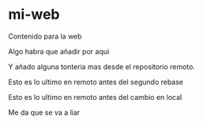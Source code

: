 # mi-web
Contenido para la web

Algo habra que añadir por aqui

Y añado alguna tonteria mas desde el repositorio remoto.

Esto es lo ultimo en remoto antes del segundo rebase 

Esto es lo ultimo en remoto antes del cambio en local

Me da que se va a liar